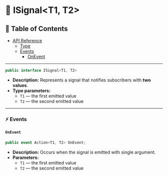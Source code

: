 # 🧩 ISignal&lt;T1, T2&gt;

## 📑 Table of Contents

- [API Reference](#-api-reference)
    - [Type](#-type)
    - [Events](#-events)
        - [OnEvent](#onevent)

---

```csharp
public interface ISignal<T1, T2>
```

- **Description:** Represents a signal that notifies subscribers with <b>two values</b>.
- **Type parameters:**
    - `T1` — the first emitted value
    - `T2` — the second emitted value

---

### ⚡ Events

#### `OnEvent`

```csharp
public event Action<T1, T2> OnEvent;
```

- **Description:** Occurs when the signal is emitted with single argument.
- **Parameters:**
    - `T1` — the first emitted value
    - `T2` — the second emitted value